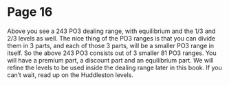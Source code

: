 # Page 16

Above you see a 243 PO3 dealing range, with equilibrium
and the 1/3 and 2/3 levels as well.
The nice thing of the PO3 ranges is that you can divide
them in 3 parts, and each of those 3 parts, will be a smaller
PO3 range in itself.
So the above 243 PO3 consists out of 3 smaller 81 PO3
ranges.
You will have a premium part, a discount part and an
equilibrium part.
We will refine the levels to be used inside the dealing
range later in this book.
If you can’t wait, read up on the Huddleston levels.